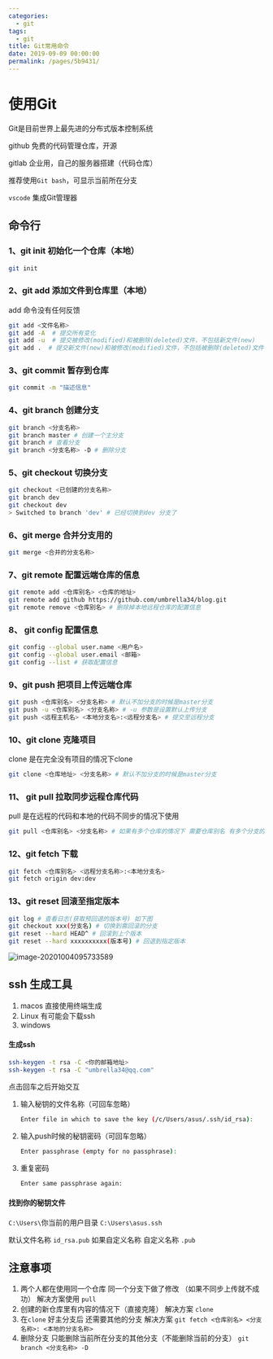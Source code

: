 ```yaml
---
categories: 
  - git
tags: 
  - git
title: Git常用命令
date: 2019-09-09 00:00:00
permalink: /pages/5b9431/
---
```


# 使用Git

Git是目前世界上最先进的分布式版本控制系统

github 免费的代码管理仓库，开源

gitlab 企业用，自己的服务器搭建（代码仓库）

推荐使用`Git bash`，可显示当前所在分支

`vscode` 集成Git管理器

## 命令行

### 1、git init 初始化一个仓库（本地）

```sh
git init
```

### 2、git add 添加文件到仓库里（本地）

add 命令没有任何反馈

```sh
git add <文件名称>
git add -A  # 提交所有变化
git add -u  # 提交被修改(modified)和被删除(deleted)文件，不包括新文件(new)
git add .  # 提交新文件(new)和被修改(modified)文件，不包括被删除(deleted)文件
```

### 3、git commit 暂存到仓库

```sh
git commit -m "描述信息"
```

### 4、git branch 创建分支

```sh
git branch <分支名称>
git branch master # 创建一个主分支
git branch # 查看分支
git branch <分支名称> -D # 删除分支
```

### 5、git checkout 切换分支

```sh
git checkout <已创建的分支名称>
git branch dev
git checkout dev
> Switched to branch 'dev' # 已经切换到dev 分支了
```

### 6、git merge 合并分支用的

```sh
git merge <合并的分支名称>
```

### 7、git remote 配置远端仓库的信息

```sh
git remote add <仓库别名> <仓库的地址>
git remote add github https://github.com/umbrella34/blog.git
git remote remove <仓库别名> # 删除掉本地远程仓库的配置信息
```

### 8、 git config 配置信息

```sh
git config --global user.name <用户名> 
git config --global user.email <邮箱>
git config --list # 获取配置信息
```

### 9、git push 把项目上传远端仓库

```sh
git push <仓库别名> <分支名称> # 默认不加分支的时候是master分支
git push -u <仓库别名> <分支名称> # -u 参数是设置默认上传分支
git push <远程主机名> <本地分支名>:<远程分支名> # 提交至远程分支
```

### 10、git clone 克隆项目

clone 是在完全没有项目的情况下clone

```sh
git clone <仓库地址> <分支名称> # 默认不加分支的时候是master分支
```

### 11、 git pull 拉取同步远程仓库代码

pull 是在远程的代码和本地的代码不同步的情况下使用

```sh
git pull <仓库别名> <分支名称> # 如果有多个仓库的情况下 需要仓库别名 有多个分支的情况下需要分支名称
```

### 12、git fetch 下载

```sh
git fetch <仓库别名> <远程分支名称>:<本地分支名>
git fetch origin dev:dev
```

### 13、git reset 回滚至指定版本

```sh
git log # 查看日志(获取预回退的版本号) 如下图
git checkout xxx(分支名) # 切换到需回滚的分支
git reset --hard HEAD^ # 回滚到上个版本
git reset --hard xxxxxxxxxx(版本号) # 回退到指定版本
```

![image-20201004095733589](https://gitee.com/umbrella34/blogImage/raw/master/img/image-20201004095733589.png)

## ssh 生成工具

1. macos 直接使用终端生成
2. Linux 有可能会下载ssh
3. windows

#### 生成ssh

```sh
ssh-keygen -t rsa -C <你的邮箱地址>
ssh-keygen -t rsa -C "umbrella34@qq.com"
```

点击回车之后开始交互

1. 输入秘钥的文件名称（可回车忽略）

   ```sh
   Enter file in which to save the key (/c/Users/asus/.ssh/id_rsa):
   ```

2. 输入push时候的秘钥密码（可回车忽略）

   ```sh
   Enter passphrase (empty for no passphrase):
   ```

3. 重复密码

   ```sh
   Enter same passphrase again:
   ```

#### 找到你的秘钥文件

`C:\Users\`你当前的用户目录 `C:\Users\asus.ssh`

默认文件名称 `id_rsa.pub` 如果自定义名称 自定义名称 `.pub`

## 注意事项

1. 两个人都在使用同一个仓库 同一个分支下做了修改 （如果不同步上传就不成功） 解决方案使用 `pull`
2. 创建的新仓库里有内容的情况下（直接克隆） 解决方案 `clone`
3. 在`clone` 好主分支后 还需要其他的分支 解决方案 `git fetch <仓库别名> <分支名称>: <本地的分支名称>`
4. 删除分支 只能删除当前所在分支的其他分支（不能删除当前的分支） `git branch <分支名称> -D`